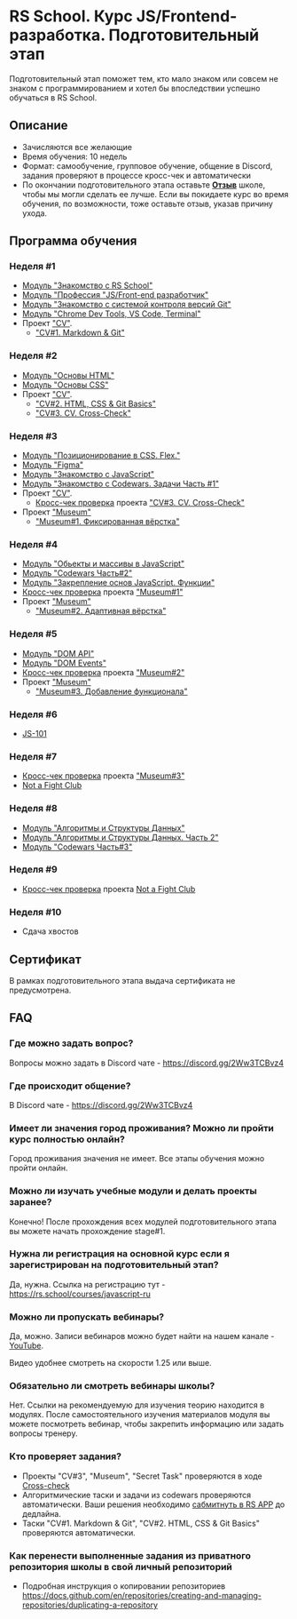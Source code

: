 # RS School. Курс JS/Frontend-разработка. Подготовительный этап

Подготовительный этап поможет тем, кто мало знаком или совсем не знаком с программированием и хотел бы впоследствии успешно обучаться в RS School.

## Описание

- Зачисляются все желающие
- Время обучения: 10 недель
- Формат: самообучение, групповое обучение, общение в Discord, задания проверяют в процессе кросс-чек и автоматически
- По окончании подготовительного этапа оставьте [**Отзыв**](https://docs.google.com/forms/d/e/1FAIpQLSfjki-f1rHX9nz2KycFich1erMs4Hb1Cz0xy3Yijd8IdOD8jw/viewform) школе, чтобы мы могли сделать ее лучше. Если вы покидаете курс во время обучения, по возможности, тоже оставьте отзыв, указав причину ухода.

## Программа обучения

### Неделя #1

- [Модуль "Знакомство с RS School"](modules/rs-school-intro/)
- [Модуль "Профессия \"JS/Front-end разработчик\"](modules/js-fe-developer/)
- [Модуль "Знакомство с системой контроля версий Git"](modules/git/)
- [Модуль "Chrome Dev Tools, VS Code, Terminal"](modules/basic-tools/)
- Проект ["CV"](../tasks/cv/cv.md).
  - ["CV#1. Markdown & Git"](../tasks/cv/git-markdown.md)

### Неделя #2

- [Модуль "Основы HTML"](modules/html-basics/)
- [Модуль "Основы CSS"](modules/css-basics/)
- Проект ["CV"](../tasks/cv/cv.md).
  - ["CV#2. HTML, CSS & Git Basics"](../tasks/cv/html-css-git.md)
  - ["CV#3. CV. Cross-Check"](../tasks/cv/cv-stage0.md)

### Неделя #3

- [Модуль "Позиционирование в CSS. Flex."](modules/css-positioning/)
- [Модуль "Figma"](modules/figma)
- [Модуль "Знакомство с JavaScript"](modules/js-basics/)
- [Модуль "Знакомство с Codewars. Задачи Часть #1"](../tasks/codewars/preschool-2022-codewars1.md)
- Проект ["CV"](../tasks/cv/cv.md).
  - [Кросс-чек проверка](https://rs.school/docs/ru/cross-check-flow) проекта ["CV#3. CV. Cross-Check"](../tasks/cv/cv-stage0.md)
- Проект ["Museum"](../tasks/museum/museum.md)
  - ["Museum#1. Фиксированная вёрстка"](../tasks/museum/museum-fixed.md)

### Неделя #4

- [Модуль "Обьекты и массивы в JavaScript"](modules/objects-and-arrays/)
- [Модуль "Codewars Часть#2"](../tasks/codewars/preschool-2022-codewars2.md)
- [Модуль "Закрепление основ JavaScript. Функции"](modules/js-functions/)
- [Кросс-чек проверка](https://rs.school/docs/ru/cross-check-flow) проекта ["Museum#1"](../tasks/museum/museum-fixed.md)
- Проект ["Museum"](../tasks/museum/museum.md)
  - ["Museum#2. Адаптивная вёрстка"](../tasks/museum/museum-adaptive.md)

### Неделя #5

- [Модуль "DOM API"](modules/dom-api/)
- [Модуль "DOM Events"](modules/dom-events/)
- [Кросс-чек проверка](https://rs.school/docs/ru/cross-check-flow) проекта ["Museum#2"](../tasks/museum/museum-adaptive.md)
- Проект ["Museum"](../tasks/museum/museum.md)
  - ["Museum#3. Добавление функционала"](../tasks/museum/museum-dom.md)

### Неделя #6

- [JS-101](https://github.com/Luffi2539/core-js-101/)

### Неделя #7

- [Кросс-чек проверка](https://rs.school/docs/ru/cross-check-flow) проекта ["Museum#3"](../tasks/museum/museum-dom.md)
- [Not a Fight Club](../tasks/notFightClub/)

### Неделя #8

- [Модуль "Алгоритмы и Структуры Данных"](modules/data-structures-part-1/)
- [Модуль "Алгоритмы и Структуры Данных. Часть 2"](modules/data-structures-part-2/)
- [Модуль "Codewars Часть#3"](https://github.com/rolling-scopes-school/tasks/blob/master/tasks/codewars/preschool-2022-codewars3.md)

### Неделя #9

- [Кросс-чек проверка](https://rs.school/docs/ru/cross-check-flow) проекта [Not a Fight Club](../tasks/notFightClub/)

### Неделя #10

- Сдача хвостов

## Сертификат

В рамках подготовительного этапа выдача сертификата не предусмотрена.

## FAQ

### Где можно задать вопрос?

Вопросы можно задать в Discord чате - https://discord.gg/2Ww3TCBvz4

### Где происходит общение?

В Discord чате - https://discord.gg/2Ww3TCBvz4

### Имеет ли значения город проживания? Можно ли пройти курс полностью онлайн?

Город проживания значения не имеет. Все этапы обучения можно пройти онлайн.

### Можно ли изучать учебные модули и делать проекты заранее?

Конечно! После прохождения всех модулей подготовительного этапа вы можете начать прохождение stage#1.

### Нужна ли регистрация на основной курс если я зарегистрирован на подготовительный этап?

Да, нужна. Ссылка на регистрацию тут - https://rs.school/courses/javascript-ru

### Можно ли пропускать вебинары?

Да, можно. Записи вебинаров можно будет найти на нашем канале - [YouTube](https://youtube.com/c/rollingscopesschool).

Видео удобнее смотреть на скорости 1.25 или выше.

### Обязательно ли смотреть вебинары школы?

Нет. Ссылки на рекомендуемую для изучения теорию находится в модулях. После самостоятельного изучения материалов модуля вы можете посмотреть вебинар, чтобы закрепить информацию или задать вопросы тренеру.

### Кто проверяет задания?

- Проекты "CV#3", "Museum", "Secret Task" проверяются в ходе [Cross-check](https://rs.school/docs/ru/cross-check-flow)
- Алгоритмические таски и задачи из codewars проверяются автоматически. Ваши решения необходимо [сабмитнуть в RS APP](https://rs.school/docs/ru/rs-app-tasks) до дедлайна.
- Таски "CV#1. Markdown & Git", "CV#2. HTML, CSS & Git Basics" проверяются автоматически.

### Как перенести выполненные задания из приватного репозитория школы в свой личный репозиторий

- Подробная инструкция о копировании репозиториев https://docs.github.com/en/repositories/creating-and-managing-repositories/duplicating-a-repository
